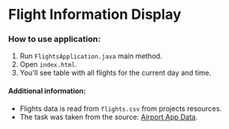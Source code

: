 # Flight Information Display

### How to use application:
1. Run ```FlightsApplication.java``` main method.
2. Open ```index.html```.
3. You'll see table with all flights for the current day and time. 

#### Additional information:
* Flights data is read from ```flights.csv``` from projects resources.
* The task was taken from the source: [Airport App Data](https://github.com/source-stream/airport-app-data).

